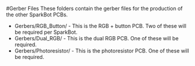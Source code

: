 #Gerber Files
These folders contain the gerber files for the production of the other SparkBot PCBs.

* Gerbers/RGB_Button/ - This is the RGB + button PCB.  Two of these will be required per SparkBot.
* Gerbers/Dual_RGB/ - This is the dual RGB PCB.  One of these will be required.
* Gerbers/Photoresistor/ - This is the photoresistor PCB.  One of these will be required.